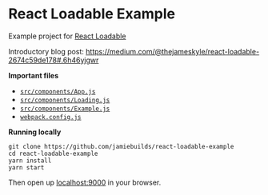 # React Loadable Example

Example project for [React Loadable](https://github.com/thejameskyle/react-loadable)

Introductory blog post: https://medium.com/@thejameskyle/react-loadable-2674c59de178#.6h46yjgwr

**Important files**

- [`src/components/App.js`](./src/components/App.js)
- [`src/components/Loading.js`](./src/components/Loading.js)
- [`src/components/Example.js`](./src/components/Example.js)
- [`webpack.config.js`](./webpack.config.js)

**Running locally**

```
git clone https://github.com/jamiebuilds/react-loadable-example
cd react-loadable-example
yarn install
yarn start
```

Then open up [localhost:9000](http://localhost:9000) in your browser.

